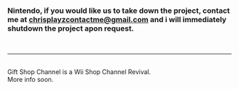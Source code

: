 <div style="margin:auto;">
 <h3 class="MAILLL">Nintendo, if you would like us to take down the project, contact me at <a href="mailto:chrisplayzcontactme@gmail.com">chrisplayzcontactme@gmail.com</a> and i will immediately shutdown the project apon request. </h3>
 <br><hr><br>
Gift Shop Channel is a Wii Shop Channel Revival.
 <BR>
More info soon.
